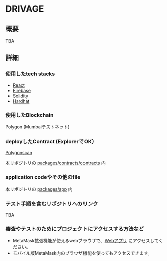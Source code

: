 # DRIVAGE

## 概要
TBA

## 詳細

### 使用したtech stacks
* [React]()
* [Firebase]()
* [Solidity]()
* [Hardhat]()

### 使用したBlockchain
Polygon (Mumbaiテストネット)

### deployしたContract (ExplorerでOK）
[Polygonscan](https://mumbai.polygonscan.com/address/0xed1740eDd7BAb6e380A1CE469960F3d4D4cE0482)

本リポジトリの [packages/contracts/contracts](packages/contracts/contracts/) 内

### application codeやその他のfile
本リポジトリの [packages/app](packages/app) 内

### テスト手順を含むリポジトリへのリンク
TBA

### 審査やテストのためにプロジェクトにアクセスする方法など
* MetaMask拡張機能が使えるwebブラウザで、[Webアプリ](https://drivage-ac98e.web.app/#/top) にアクセスしてください。
* モバイル版MetaMask内のブラウザ機能を使ってもアクセスできます。
 